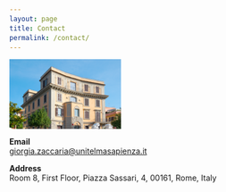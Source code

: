 ```yaml
---
layout: page
title: Contact
permalink: /contact/
---
```


 <img src="unitelma.png" style="width:200px;" align="middle"/></p>

**Email**   
 giorgia.zaccaria@unitelmasapienza.it 

**Address** \
 Room 8, First Floor, Piazza Sassari, 4, 00161, Rome, Italy 
